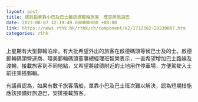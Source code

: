 ```yaml
---
layout: post
title: 議員指單靠小巴及巴士難疏導郵輪旅客　應安排旅遊巴
date: 2023-08-07 12:19:49.000000000 +08:00
link: https://news.rthk.hk/rthk/ch/component/k2/1712382-20230807.htm
categories: rthk
---
```


上星期有大型郵輪泊岸，有大批希望外出的旅客在啟德碼頭等候巴士及的士。啟德郵輪碼頭營運商、環美郵輪碼頭董事總經理班智榮表示，一直希望增加巴士路線及渡輪，接載旅客到不同地點，又希望將啟德附近的土地用作停車場，方便駕駛入士前往乘搭郵輪。

有議員認為，如果有數千旅客落船，單靠小巴及巴士班次難以解決，認為短期措施應該預備好旅遊巴，安排接載旅客。
